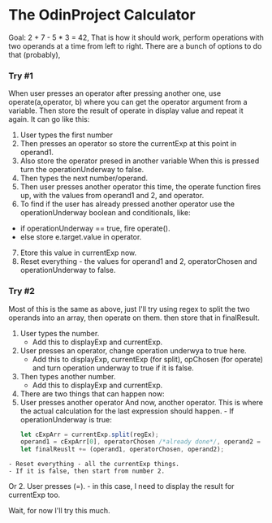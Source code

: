 # The OdinProject Calculator

Goal: 2 + 7 - 5 * 3 = 42, That is how it should work, perform operations with two operands at a
time from left to right. There are a bunch of options to do that (probably), 

### Try #1
When user presses an operator after pressing another one, use operate(a,operator, b) where you
can get the operator argument from a variable. Then store the result of operate in display
value and repeat it again. It can go like this:

1. User types the first number
2. Then presses an operator so store the currentExp at this point in operand1.
3. Also store the operator presed in another variable
  When this is pressed turn the operationUnderway to false.
4. Then types the next number/operand.
5. Then user presses another operator this time, the operate function fires up, 
  with the values from operand1 and 2, and operator.
6. To find if the user has already pressed another operator use the operationUnderway 
  boolean and conditionals, like:
  - if operationUnderway == true, fire operate().
  - else store e.target.value in operator.
7. Etore this value in currentExp now.
8. Reset everything - the values for operand1 and 2, operatorChosen and 
  operationUnderway to false.

### Try #2
Most of this is the same as above, just I'll try using regex to split the two operands into an array, then operate on them. then store that in finalResult.

1. User types the number. 
    - Add this to displayExp and currentExp.
2. User presses an operator, change operation underwya to true here. 
    - Add this to displayExp, currentExp (for split), opChosen (for operate) and 
    turn operation underway to true if it is false.
3. Then types another number.
    - Add this to displayExp and currentExp.
4. There are two things that can happen now: 
  1. User presses another operator
    And now, another operator. This is where the actual calculation 
    for the last expression should happen.
    - If operationUnderway is true:
      ```javascript
      let cExpArr = currentExp.split(regEx);
      operand1 = cExpArr[0], operatorChosen /*already done*/, operand2 = cExpArr[1];
      let finalReuslt += (operand1, operatorChosen, operand2);
      ```
    - Reset everything - all the currentExp things.
    - If it is false, then start from number 2.
  Or
  2. User presses (=).
    - in this case, I need to display the result for currentExp too.

Wait, for now I'll try this much.

  
        